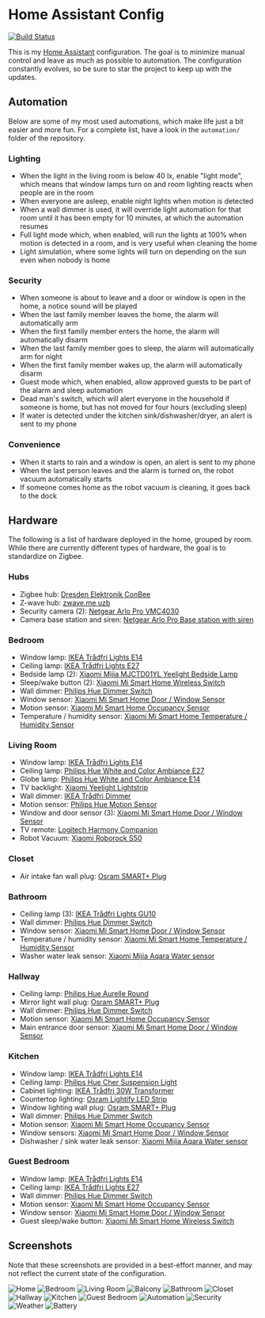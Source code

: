 # Home Assistant Config

[![Build Status](https://travis-ci.org/joch/home-assistant-config.svg?branch=master)](https://travis-ci.org/joch/home-assistant-config)

This is my [Home Assistant](https://home-assistant.io) configuration. The goal is to minimize manual control and leave as much as possible to automation. The configuration constantly evolves, so be sure to star the project to keep up with the updates.

## Automation

Below are some of my most used automations, which make life just a bit easier and more fun. For a complete list, have a look in the `automation/` folder of the repository.

### Lighting

- When the light in the living room is below 40 lx, enable "light mode", which means that window lamps turn on and room lighting reacts when people are in the room
- When everyone are asleep, enable night lights when motion is detected
- When a wall dimmer is used, it will override light automation for that room until it has been empty for 10 minutes, at which the automation resumes
- Full light mode which, when enabled, will run the lights at 100% when motion is detected in a room, and is very useful when cleaning the home
- Light simulation, where some lights will turn on depending on the sun even when nobody is home

### Security

- When someone is about to leave and a door or window is open in the home, a notice sound will be played
- When the last family member leaves the home, the alarm will automatically arm
- When the first family member enters the home, the alarm will automatically disarm
- When the last family member goes to sleep, the alarm will automatically arm for night
- When the first family member wakes up, the alarm will automatically disarm
- Guest mode which, when enabled, allow approved guests to be part of the alarm and sleep automation
- Dead man's switch, which will alert everyone in the household if someone is home, but has not moved for four hours (excluding sleep)
- If water is detected under the kitchen sink/dishwasher/dryer, an alert is sent to my phone

### Convenience

- When it starts to rain and a window is open, an alert is sent to my phone
- When the last person leaves and the alarm is turned on, the robot vacuum automatically starts
- If someone comes home as the robot vacuum is cleaning, it goes back to the dock

## Hardware

The following is a list of hardware deployed in the home, grouped by room. While there are currently different types of hardware, the goal is to standardize on Zigbee.

### Hubs

- Zigbee hub: [Dresden Elektronik ConBee](https://www.dresden-elektronik.de/conbee/)
- Z-wave hub: [zwave.me uzb](http://zwave.me/index.php?id=28)
- Security camera (2): [Netgear Arlo Pro VMC4030](https://www.arlo.com/en-us/products/arlo-pro/)
- Camera base station and siren: [Netgear Arlo Pro Base station with siren](https://www.arlo.com/en-us/products/arlo-pro/)

### Bedroom

- Window lamp: [IKEA Trådfri Lights E14](http://www.ikea.com/se/sv/catalog/products/70318284/)
- Ceiling lamp: [IKEA Trådfri Lights E27](http://www.ikea.com/se/sv/catalog/products/10318263/)
- Bedside lamp (2): [Xiaomi Mijia MJCTD01YL Yeelight Bedside Lamp](https://www.gearbest.com/smart-lighting/pp_1032313.html)
- Sleep/wake button (2): [Xiaomi Mi Smart Home Wireless Switch](https://xiaomi-mi.com/sockets-and-sensors/xiaomi-mi-wireless-switch/)
- Wall dimmer: [Philips Hue Dimmer Switch](https://www2.meethue.com/en-us/p/hue-dimmer-switch/046677473372)
- Window sensor: [Xiaomi Mi Smart Home Door / Window Sensor](https://xiaomi-mi.com/sockets-and-sensors/xiaomi-mi-door-window-sensors/)
- Motion sensor: [Xiaomi Mi Smart Home Occupancy Sensor](https://xiaomi-mi.com/sockets-and-sensors/xiaomi-mi-occupancy-sensor/)
- Temperature / humidity sensor: [Xiaomi Mi Smart Home Temperature / Humidity Sensor](https://xiaomi-mi.com/sockets-and-sensors/xiaomi-mi-temperature-humidity-sensor/)

### Living Room

- Window lamp: [IKEA Trådfri Lights E14](http://www.ikea.com/se/sv/catalog/products/70318284/)
- Ceiling lamp: [Philips Hue White and Color Ambiance E27](https://www2.meethue.com/en-us/p/hue-white-and-color-ambiance-single-bulb-e26/046677464486)
- Globe lamp: [Philips Hue White and Color Ambiance E14](https://www2.meethue.com/en-us/p/hue-white-and-color-ambiance-single-bulb-e12/046677468903)
- TV backlight: [Xiaomi Yeelight Lightstrip](https://xiaomi-mi.com/smart-lighting/xiaomi-yeelight-smart-led-lightstrip-ipl/)
- Wall dimmer: [IKEA Trådfri Dimmer](http://www.ikea.com/us/en/catalog/products/00347831/)
- Motion sensor: [Philips Hue Motion Sensor](https://www2.meethue.com/en-us/p/hue-motion-sensor/046677473389)
- Window and door sensor (3): [Xiaomi Mi Smart Home Door / Window Sensor](https://xiaomi-mi.com/sockets-and-sensors/xiaomi-mi-door-window-sensors/)
- TV remote: [Logitech Harmony Companion](https://www.logitech.com/en-us/product/harmony-companion)
- Robot Vacuum: [Xiaomi Roborock S50](https://www.aliexpress.com/item/International-Version-Xiaomi-Roborock-S50-Robot-Vacuum-Cleaner-2-WIFI-APP-Control-Wet-Mop-Smart-Planned/32837327014.html)

### Closet

- Air intake fan wall plug: [Osram SMART+ Plug](https://www.osram-lamps.com/ecatalog/smart-home/smart-home-components/smart-plug/index.jsp)

### Bathroom

- Ceiling lamp (3): [IKEA Trådfri Lights GU10](http://www.ikea.com/se/sv/catalog/products/00318292/)
- Wall dimmer: [Philips Hue Dimmer Switch](https://www2.meethue.com/en-us/p/hue-dimmer-switch/046677473372)
- Window sensor: [Xiaomi Mi Smart Home Door / Window Sensor](https://xiaomi-mi.com/sockets-and-sensors/xiaomi-mi-door-window-sensors/)
- Temperature / humidity sensor: [Xiaomi Mi Smart Home Temperature / Humidity Sensor](https://xiaomi-mi.com/sockets-and-sensors/xiaomi-mi-temperature-humidity-sensor/)
- Washer water leak sensor: [Xiaomi Mijia Aqara Water sensor](https://xiaomi-mi.com/sockets-and-sensors/xiaomi-mijia-aqara-water-sensor/)

### Hallway

- Ceiling lamp: [Philips Hue Aurelle Round](https://www2.meethue.com/sv-se/p/hue-white-ambiance-aurelle-rund-panelbelysning/3216431P5)
- Mirror light wall plug: [Osram SMART+ Plug](https://www.osram-lamps.com/ecatalog/smart-home/smart-home-components/smart-plug/index.jsp)
- Wall dimmer: [Philips Hue Dimmer Switch](https://www2.meethue.com/en-us/p/hue-dimmer-switch/046677473372)
- Motion sensor: [Xiaomi Mi Smart Home Occupancy Sensor](https://xiaomi-mi.com/sockets-and-sensors/xiaomi-mi-occupancy-sensor/)
- Main entrance door sensor: [Xiaomi Mi Smart Home Door / Window Sensor](https://xiaomi-mi.com/sockets-and-sensors/xiaomi-mi-door-window-sensors/)

### Kitchen

- Window lamp: [IKEA Trådfri Lights E14](http://www.ikea.com/se/sv/catalog/products/70318284/)
- Ceiling lamp: [Philips Hue Cher Suspension Light](https://www2.meethue.com/en-us/p/hue-white-ambiance-cher-suspension-light/4076130U7)
- Cabinet lighting: [IKEA Trådfri 30W Transformer](https://www.ikea.com/se/sv/catalog/products/60342656/)
- Countertop lighting: [Osram Lightify LED Strip](https://smartplus.ledvance.com/products/index.jsp)
- Window lighting wall plug: [Osram SMART+ Plug](https://www.osram-lamps.com/ecatalog/smart-home/smart-home-components/smart-plug/index.jsp)
- Wall dimmer: [Philips Hue Dimmer Switch](https://www2.meethue.com/en-us/p/hue-dimmer-switch/046677473372)
- Motion sensor: [Xiaomi Mi Smart Home Occupancy Sensor](https://xiaomi-mi.com/sockets-and-sensors/xiaomi-mi-occupancy-sensor/)
- Window sensors: [Xiaomi Mi Smart Home Door / Window Sensor](https://xiaomi-mi.com/sockets-and-sensors/xiaomi-mi-door-window-sensors/)
- Dishwasher / sink water leak sensor: [Xiaomi Mijia Aqara Water sensor](https://xiaomi-mi.com/sockets-and-sensors/xiaomi-mijia-aqara-water-sensor/)

### Guest Bedroom

- Window lamp: [IKEA Trådfri Lights E14](http://www.ikea.com/se/sv/catalog/products/70318284/)
- Ceiling lamp: [IKEA Trådfri Lights E27](http://www.ikea.com/se/sv/catalog/products/10318263/)
- Wall dimmer: [Philips Hue Dimmer Switch](https://www2.meethue.com/en-us/p/hue-dimmer-switch/046677473372)
- Motion sensor: [Xiaomi Mi Smart Home Occupancy Sensor](https://xiaomi-mi.com/sockets-and-sensors/xiaomi-mi-occupancy-sensor/)
- Window sensor: [Xiaomi Mi Smart Home Door / Window Sensor](https://xiaomi-mi.com/sockets-and-sensors/xiaomi-mi-door-window-sensors/)
- Guest sleep/wake button: [Xiaomi Mi Smart Home Wireless Switch](https://xiaomi-mi.com/sockets-and-sensors/xiaomi-mi-wireless-switch/)

## Screenshots

Note that these screenshots are provided in a best-effort manner, and may not reflect the current state of the configuration.

![Home](images/1.png)
![Bedroom](images/2.png)
![Living Room](images/3.png)
![Balcony](images/4.png)
![Bathroom](images/5.png)
![Closet](images/6.png)
![Hallway](images/7.png)
![Kitchen](images/8.png)
![Guest Bedroom](images/9.png)
![Automation](images/10.png)
![Security](images/11.png)
![Weather](images/12.png)
![Battery](images/13.png)
